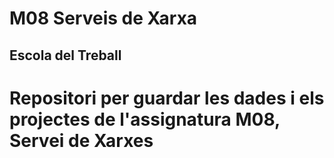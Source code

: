 # M08 Serveis de Xarxa
## Escola del Treball
# Repositori per guardar les dades i els projectes de l'assignatura M08, Servei de Xarxes

